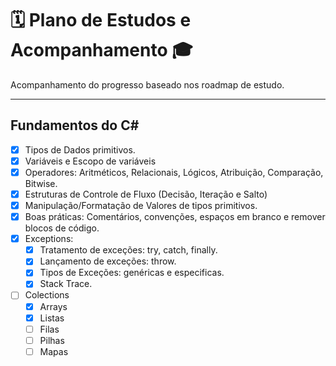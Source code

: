 # 🗓️ Plano de Estudos e Acompanhamento 🎓

Acompanhamento do progresso baseado nos roadmap de estudo.

---

## Fundamentos do C#

- [X] Tipos de Dados primitivos.
- [X] Variáveis e Escopo de variáveis
- [X] Operadores: Aritméticos, Relacionais, Lógicos, Atribuição, Comparação, Bitwise.
- [X] Estruturas de Controle de Fluxo (Decisão, Iteração e Salto)
- [X] Manipulação/Formatação de Valores de tipos primitivos.
- [X] Boas práticas: Comentários, convenções, espaços em branco e remover blocos de código.
- [X] Exceptions:
  - [X] Tratamento de exceções: try, catch, finally.
  - [X] Lançamento de exceções: throw.
  - [X] Tipos de Exceções: genéricas e especificas.
  - [X] Stack Trace.

- [ ] Colections
  - [X] Arrays
  - [X] Listas
  - [ ] Filas
  - [ ] Pilhas
  - [ ] Mapas
